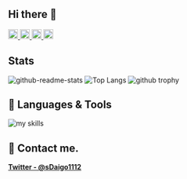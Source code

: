 ## Hi there 👋
<p align="left">
  <a href="https://github.com/SuharaDaigo">
    <img height="20" src="https://komarev.com/ghpvc/?username=SuharaDaigo" />
  </a>
  <a href="https://github.com/SuharaDaigo">
    <img height="20" src="https://img.shields.io/github/followers/SuharaDaigo?label=follow&logo=github&style=flat" />
  </a>
  <a href="http://qiita.com/SDaigo1112">
    <img height="20" src="https://qiita-badge.apiapi.app/s/SDaigo1112/posts.svg" />
  </a>
  <a href="http://qiita.com/SDaigo1112">
    <img height="20" src="https://qiita-badge.apiapi.app/s/SDaigo1112/contributions.svg" />
  </a>
</p>

## Stats

![github-readme-stats](https://github-readme-stats-clone-ec8i.vercel.app/api?username=SuharaDaigo&count_private=true&show_icons=true&theme=tokyonight)
![Top Langs](https://github-readme-stats-clone-ec8i.vercel.app/api/top-langs/?username=SuharaDaigo&layout=compact&count_private=true&theme=tokyonight)
<img alt="github trophy" src="http://github-profile-summary-cards.vercel.app/api/cards/profile-details?username=SuharaDaigo&theme=tokyonight" />

## 🌱 Languages & Tools
<img alt="my skills" src="https://skillicons.dev/icons?theme=light&perline=8&i=neovim,vim,cpp,python,go,flutter,arduino,firebase,git,github,githubactions" />


## 📨 Contact me.

**[Twitter - @sDaigo1112](https://twitter.com/sDaigo1112)**
<!--
**SuharaDaigo/SuharaDaigo** is a ✨ _special_ ✨ repository because its `README.md` (this file) appears on your GitHub profile.

Here are some ideas to get you started:

- 🔭 I’m currently working on ...
- 🌱 I’m currently learning ...
- 👯 I’m looking to collaborate on ...
- 🤔 I’m looking for help with ...
- 💬 Ask me about ...
- 📫 How to reach me: ...
- 😄 Pronouns: ...
- ⚡ Fun fact: ...
-->
